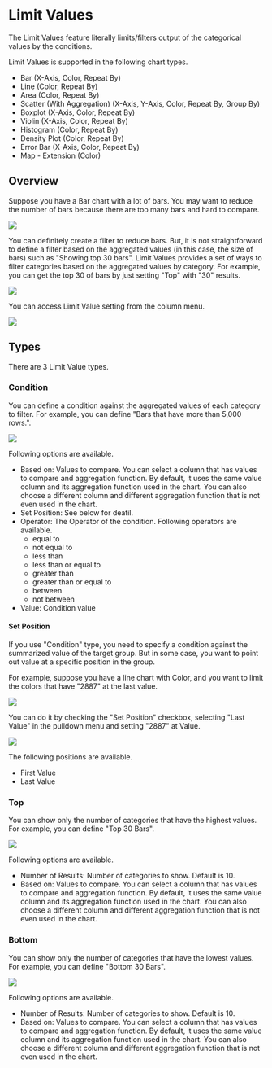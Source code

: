 # Limit Values

The Limit Values feature literally limits/filters output of the categorical values by the conditions.

Limit Values is supported in the following chart types.

* Bar (X-Axis, Color, Repeat By)
* Line  (Color, Repeat By)
* Area (Color, Repeat By)
* Scatter (With Aggregation) (X-Axis, Y-Axis, Color, Repeat By, Group By)
* Boxplot (X-Axis, Color, Repeat By)
* Violin (X-Axis, Color, Repeat By)
* Histogram (Color, Repeat By)
* Density Plot (Color, Repeat By)
* Error Bar (X-Axis, Color, Repeat By)
* Map - Extension (Color)


## Overview

Suppose you have a Bar chart with a lot of bars. You may want to reduce the number of bars because there are too many bars and hard to compare. 


![](images/limit1.png)

You can definitely create a filter to reduce bars. But, it is not straightforward to define a filter based on the aggregated values (in this case, the size of bars) such as "Showing top 30 bars". Limit Values provides a set of ways to filter categories based on the aggregated values by category. For example, you can get the top 30 of bars by just setting "Top" with "30" results.  

![](images/limit3.png)


You can access Limit Value setting from the column menu.

![](images/limit2.png)




## Types 

There are 3 Limit Value types.



### Condition 

You can define a condition against the aggregated values of each category to filter. For example, you can define "Bars that have more than 5,000 rows.".

![](images/limit5.png)


Following options are available. 

* Based on: Values to compare. You can select a column that has values to compare and aggregation function. By default, it uses the same value column and its aggregation function used in the chart. You can also choose a different column and different aggregation function that is not even used in the chart. 
* Set Position: See below for deatil.
* Operator: The Operator of the condition. Following operators are available. 
    * equal to
    * not equal to
    * less than 
    * less than or equal to 
    * greater than 
    * greater than or equal to 
    * between 
    * not between 
* Value: Condition value 



#### Set Position


If you use "Condition" type, you need to specify a condition against the summarized value of the target group. But in some case, you want to point out value at a specific position in the group. 

For example, suppose you have a line chart with Color, and  you want to limit the colors that have "2887" at the last value. 

![](images/limit6.png)

You can do it by checking the "Set Position" checkbox, selecting "Last Value" in the pulldown menu and setting "2887" at Value. 

![](images/limit7.png)

The following positions are available. 
* First Value
* Last Value 


### Top

You can show only the number of categories that have the highest values. For example, you can define "Top 30 Bars".

![](images/limit3.png)

Following options are available. 


* Number of Results: Number of categories to show. Default is 10.
* Based on: Values to compare. You can select a column that has values to compare and aggregation function. By default, it uses the same value column and its aggregation function used in the chart. You can also choose a different column and different aggregation function that is not even used in the chart. 

### Bottom


You can show only the number of categories that have the lowest values. For example, you can define "Bottom 30 Bars".

![](images/limit4.png)

Following options are available. 


* Number of Results: Number of categories to show. Default is 10.
* Based on: Values to compare. You can select a column that has values to compare and aggregation function. By default, it uses the same value column and its aggregation function used in the chart. You can also choose a different column and different aggregation function that is not even used in the chart. 
